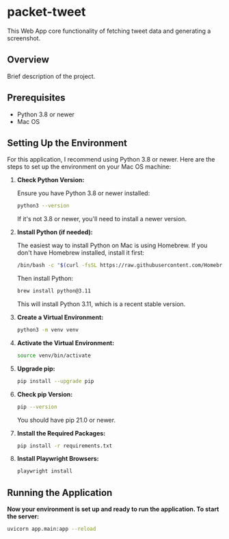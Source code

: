 # packet-tweet
This Web App core functionality of fetching tweet data and generating a screenshot. 

## Overview

Brief description of the project.

## Prerequisites

- Python 3.8 or newer
- Mac OS

## Setting Up the Environment

For this application, I recommend using Python 3.8 or newer. Here are the steps to set up the environment on your Mac OS machine:

1. **Check Python Version:**

    Ensure you have Python 3.8 or newer installed:
    ```bash
    python3 --version
    ```
    If it's not 3.8 or newer, you'll need to install a newer version.

2. **Install Python (if needed):**

    The easiest way to install Python on Mac is using Homebrew. If you don't have Homebrew installed, install it first:
    ```bash
    /bin/bash -c "$(curl -fsSL https://raw.githubusercontent.com/Homebrew/install/HEAD/install.sh)"
    ```
    Then install Python:
    ```bash
    brew install python@3.11
    ```
    This will install Python 3.11, which is a recent stable version.

3. **Create a Virtual Environment:**

    ```bash
    python3 -m venv venv
    ```

4. **Activate the Virtual Environment:**

    ```bash
    source venv/bin/activate
    ```

5. **Upgrade pip:**

    ```bash
    pip install --upgrade pip
    ```

6. **Check pip Version:**

    ```bash
    pip --version
    ```
    You should have pip 21.0 or newer.

7. **Install the Required Packages:**

    ```bash
    pip install -r requirements.txt
    ```

8. **Install Playwright Browsers:**

    ```bash
    playwright install
    ```

## **Running the Application**

**Now your environment is set up and ready to run the application. To start the server:**

```bash
uvicorn app.main:app --reload


